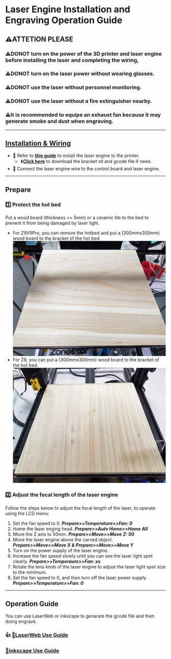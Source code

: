 # Laser Engine Installation and Engraving Operation Guide
## :warning:ATTETION PLEASE
### :warning:DONOT turn on the power of the 3D printer and laser engine before installing the laser and completing the wiring, 
### :warning:DONOT turn on the laser power without wearing glasses.
### :warning:DONOT use the laser without personnel monitoring.
### :warning:DONOT use the laser without a fire extinguisher nearby.
### :warning:It is recommended to equipe an exhaust fan because it may generate smoke and dust when engraving.

-----
## [Installation & Wiring](./Installation/readme.md)
- :book: Refer to [**this guide**](./Installation/readme.md) to install the laser engine to the printer.
  - :arrow_down:[**Click here**](./Installation/lkbr_V2.zip) to download the bracket stl and gcode file if need.
- :book: Connect the laser engine wire to the control board and laser engine.

-----
## Prepare
### :one: Protect the hot bed
Put a wood board (thickness >= 5mm) or a ceramic tile to the bed to prevent it from being damaged by laser light. 
- For Z9V5Pro, you can remove the hotbed and put a (300mmx300mm) wood board to the bracket of the hot bed.
![](Z9wood.jpg)
- For Z8, you can put a (300mmx300mm) wood board to the bracket of the hot bed.
![](Z8wood.jpg)
### :two: Adjust the focal length of the laser engine
Follow the steps below to adjust the focal length of the laser, to operate using the LCD menu:   
1. Set the fan speed to 0. ***Prepare>>Temperature>>Fan: 0***
2. Home the laser enging head. ***Prepare>>Auto Home>>Home All***
3. Move the Z axis to 50mm. ***Prepare>>Move>>Move Z: 50***
4. Move the laser engine above the carved object. ***Prepare>>Move>>Move X & Prepare>>Move>>Move Y***
5. Turn on the power supply of the laser engine.
6. Increase the fan speed slowly until you can see the laser light spot clearly. ***Prepare>>Temperaure>>Fan: xx***
7. Rotate the lens knob of the laser engine to adjust the laser light spot size to the minimum.
8. Set the fan speed to 0, and then turn off the laser power supply. ***Prepare>>Temperature>>Fan: 0***

-----
## Operation Guide
You can use LaserWeb or inkscape to genarate the gcode file and then doing engrave. 
### :+1: [:book:LaserWeb Use Guide](./LaserWeb/readme.md)
### [:book:inkscape Use Guide](./inkscape/readme.md)

